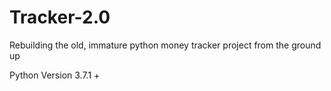 # Tracker-2.0
Rebuilding the old, immature python money tracker project from the ground up

Python Version 3.7.1 + 




